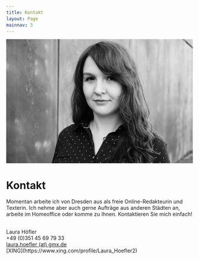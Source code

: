 ```yaml
---
title: Kontakt
layout: Page
mainnav: 3
---
```


<img src="/assets/laura-hoefler.jpg" alt="Laura Höfler" class="oval small right" />

# Kontakt

Momentan arbeite ich von Dresden aus als freie Online-Redakteurin und Texterin. Ich nehme aber auch gerne Aufträge aus anderen Städten an, arbeite im Homeoffice oder komme zu Ihnen. Kontaktieren Sie mich einfach!

<br/>
Laura Höfler<br/>
+49 (0)351 45 69 79 33<br/>
<a href="javascript://" onclick="location=['mai',this.textContent.replace(' (at) ','\x40')].join('lto:')">
laura.hoefler<span class="at"><span> (at) </span></span>gmx.de
</a><br/>
[XING](https://www.xing.com/profile/Laura_Hoefler2)
